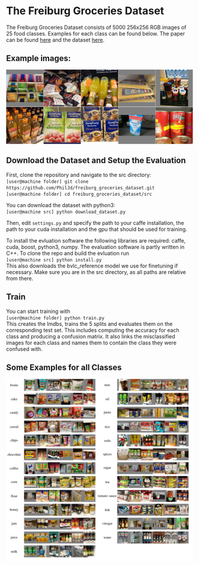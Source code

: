 # The Freiburg Groceries Dataset
The Freiburg Groceries Dataset consists of 5000 256x256 RGB images of 25 food classes. Examples for each class can be found below. The paper can be found [here](http://ais.informatik.uni-freiburg.de/publications/papers/jund16groceries.pdf) and the dataset [here](http://aisdatasets.informatik.uni-freiburg.de/freiburg_groceries_dataset/).

## Example images:
![Example images](figures/examples.png?raw=true "Example Images")
## Download the Dataset and Setup the Evaluation
First, clone the repository and navigate to the src directory: <br>
`[user@machine folder] git clone https://github.com/PhilJd/freiburg_groceries_dataset.git` <br>
`[user@machine folder] cd freiburg_groceries_dataset/src` <br>

You can download the dataset with python3: <br>
`[user@machine src] python download_dataset.py`

Then, edit `settings.py` and specify the path to your caffe installation,
the path to your cuda installation and the gpu that should be used for training.

To install the evluation software the following libraries are required: caffe, cuda, boost, python3, numpy.
The evaluation software is partly written in C++. To clone the repo and build the evluation run <br>
`[user@machine src] python install.py`<br>
This also downloads the bvlc_reference model we use for finetuning if necessary. Make sure you are 
in the src directory, as all paths are relative from there.

## Train
You can start training with <br>
`[user@machine folder] python train.py` <br>
This creates the lmdbs, trains the 5 splits and evaluates them on the corresponding test set. This includes
computing the accuracy for each class and producing a confusion matrix.
It also links the misclassified images for each class and names them to contain
the class they were confused with.

## Some Examples for all Classes
![Class overview images](figures/class_overview.png?raw=true "Class Overview Images")
